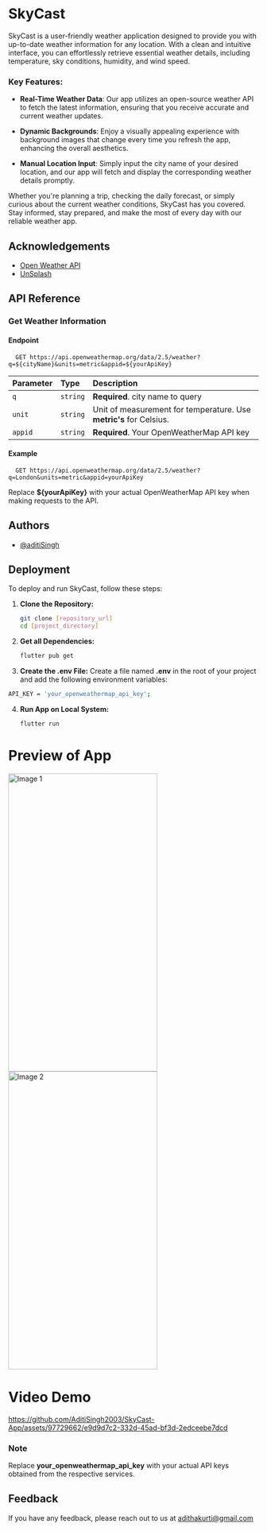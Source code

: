 
# SkyCast

SkyCast is a user-friendly weather application designed to provide you with up-to-date weather information for any location. With a clean and intuitive interface, you can effortlessly retrieve essential weather details, including temperature, sky conditions, humidity, and wind speed.

### Key Features:
* **Real-Time Weather Data**: Our app utilizes an open-source weather API to fetch the latest information, ensuring that you receive accurate and current weather updates.

* **Dynamic Backgrounds**: Enjoy a visually appealing experience with background images that change every time you refresh the app, enhancing the overall aesthetics.

* **Manual Location Input**: Simply input the city name of your desired location, and our app will fetch and display the corresponding weather details promptly.

Whether you're planning a trip, checking the daily forecast, or simply curious about the current weather conditions, SkyCast has you covered. Stay informed, stay prepared, and make the most of every day with our reliable weather app.

## Acknowledgements

 - [Open Weather API](https://openweathermap.org/api)
 - [UnSplash](https://unsplash.com)



## API Reference

### Get Weather Information

#### Endpoint

```http
  GET https://api.openweathermap.org/data/2.5/weather?q=${cityName}&units=metric&appid=${yourApiKey}
```

| Parameter | Type     | Description                |
| :-------- | :------- | :------------------------- |
| `q` | `string` | **Required**. city name to query |
| `unit` | `string` | Unit of measurement for temperature. Use **metric's** for Celsius. |
| `appid` | `string` | **Required**. Your OpenWeatherMap API key |

#### Example

```http
  GET https://api.openweathermap.org/data/2.5/weather?q=London&units=metric&appid=yourApiKey
```
Replace **${yourApiKey}** with your actual OpenWeatherMap API key when making requests to the API.


## Authors

- [@aditiSingh](https://github.com/AditiSingh2003)


## Deployment

To deploy and run SkyCast, follow these steps:

1. **Clone the Repository:**
   ```bash
   git clone [repository_url]
   cd [project_directory]
   ```

2. **Get all Dependencies:**
    ```bash
    flutter pub get
    ```

3. **Create the .env File:**
Create a file named **.env** in the root of your project and add the following environment variables:

```bash
API_KEY = 'your_openweathermap_api_key';
```


4. **Run App on Local System:**
    ```bash
    flutter run
    ```
# Preview of App

<!-- Image 1 with height and width -->
<img src="https://github.com/AditiSingh2003/SkyCast-App/assets/97729662/ce2e5491-9188-400b-b835-6bec87b1d857.png" alt="Image 1" width="300" height="600">

<!-- Image 2 with height and width -->
<img src="https://github.com/AditiSingh2003/SkyCast-App/assets/97729662/b5d9b958-8fa7-450b-94de-5fd388f99efc.png" alt="Image 2" width="300" height="600">

# Video Demo

https://github.com/AditiSingh2003/SkyCast-App/assets/97729662/e9d9d7c2-332d-45ad-bf3d-2edceebe7dcd


### Note
Replace **your_openweathermap_api_key** with your actual API keys obtained from the respective services.
## Feedback

If you have any feedback, please reach out to us at adithakurti@gmail.com

